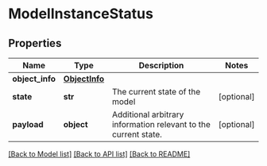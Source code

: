 # ModelInstanceStatus

## Properties
Name | Type | Description | Notes
------------ | ------------- | ------------- | -------------
**object_info** | [**ObjectInfo**](ObjectInfo.md) |  | 
**state** | **str** | The current state of the model | [optional] 
**payload** | **object** | Additional arbitrary information relevant to the current state.  | [optional] 

[[Back to Model list]](../README.md#documentation-for-models) [[Back to API list]](../README.md#documentation-for-api-endpoints) [[Back to README]](../README.md)


